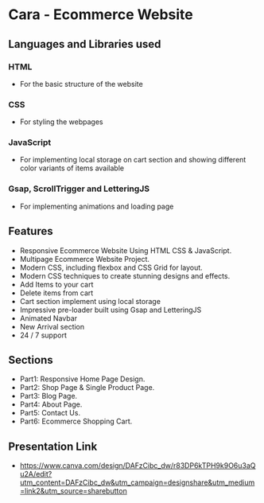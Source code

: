 
# Cara - Ecommerce Website


## Languages and Libraries used
### HTML 
- For the basic structure of the website
### CSS
- For styling the webpages
### JavaScript
- For implementing local storage on cart section and showing different color variants of items available
### Gsap, ScrollTrigger and LetteringJS
- For implementing animations and loading page



## Features
- Responsive Ecommerce Website  Using HTML CSS & JavaScript.
- Multipage Ecommerce Website Project.
- Modern CSS, including flexbox and CSS Grid for layout.
- Modern CSS techniques to create stunning designs and effects.
- Add Items to your cart
- Delete items from cart
- Cart section implement using local storage
- Impressive pre-loader built using Gsap and LetteringJS
- Animated Navbar
- New Arrival section
- 24 / 7 support

## Sections

- Part1: Responsive Home Page Design.
- Part2: Shop Page & Single Product Page.
- Part3: Blog Page.
- Part4: About Page.
- Part5: Contact Us.
- Part6: Ecommerce Shopping Cart.


## Presentation Link
  - https://www.canva.com/design/DAFzCibc_dw/r83DP6kTPH9k9O6u3aQu2A/edit?utm_content=DAFzCibc_dw&utm_campaign=designshare&utm_medium=link2&utm_source=sharebutton




